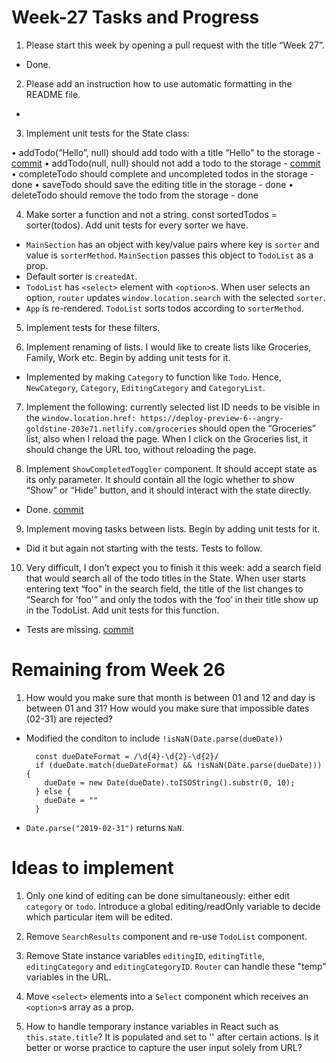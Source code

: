 # Week-27 Tasks and Progress

1. Please start this week by opening a pull request with the title “Week 27”.

- Done.

2. Please add an instruction how to use automatic formatting in the README file.

-

3. Implement unit tests for the State class:

  • addTodo(“Hello”, null) should add todo with a title “Hello" to the storage
    - [commit](https://github.com/rdzcn/mk-todo/commit/46f553b5564af036f181c3663db97a82b40e005a)
  • addTodo(null, null) should not add a todo to the storage
    - [commit](https://github.com/rdzcn/mk-todo/commit/46f553b5564af036f181c3663db97a82b40e005a)
  • completeTodo should complete and uncompleted todos in the storage
    - done
  • saveTodo should save the editing title in the storage
    - done
  • deleteTodo should remove the todo from the storage
    - done

4. Make sorter a function and not a string. const sortedTodos = sorter(todos). Add unit tests for every sorter we have.

  - `MainSection` has an object with key/value pairs where key is `sorter` and value is `sorterMethod`. `MainSection` passes this object to  `TodoList` as a prop.  
  - Default sorter is `createdAt`. 
  - `TodoList` has `<select>` element with `<option>`s. When user selects an option, `router` updates `window.location.search` with the selected `sorter`.  
  - `App` is re-rendered. `TodoList` sorts todos according to `sorterMethod`. 

5. Implement tests for these filters.


6. Implement renaming of lists. I would like to create lists like Groceries, Family, Work etc. Begin by adding unit tests for it.

 - Implemented by making `Category` to function like `Todo`. Hence, `NewCategory`, `Category`, `EditingCategory` and `CategoryList`.

7. Implement the following: currently selected list ID needs to be visible in the `window.location.href: https://deploy-preview-6--angry-goldstine-203e71.netlify.com/groceries` should open the “Groceries” list, also when I reload the page. When I click on the Groceries list, it should change the URL too, without reloading the page.



8. Implement `ShowCompletedToggler` component. It should accept state as its only parameter. It should contain all the logic whether to show “Show” or “Hide” button, and it should interact with the state directly.

- Done. [commit](https://github.com/rdzcn/mk-todo/pull/10/commits/bc4908ab14ea22fe148a7fc891a74067cf37ca28)

9. Implement moving tasks between lists. Begin by adding unit tests for it.

  - Did it but again not starting with the tests. Tests to follow.

10. Very difficult, I don’t expect you to finish it this week: add a search field that would search all of the todo titles in the State. When user starts entering text “foo" in the search field, the title of the list changes to “Search for ‘foo'” and only the todos with the ‘foo’ in their title show up in the TodoList. Add unit tests for this function.

- Tests are missing. [commit](https://github.com/rdzcn/mk-todo/commit/0d67dd11258e35855f2166908ac0b9a571dd18a5)

# Remaining from Week 26

1. How would you make sure that month is between 01 and 12 and day is between 01 and 31? How would you make sure that impossible dates (02-31) are rejected? 

- Modified the conditon to include `!isNaN(Date.parse(dueDate))`
  ```
    const dueDateFormat = /\d{4}-\d{2}-\d{2}/
    if (dueDate.match(dueDateFormat) && !isNaN(Date.parse(dueDate))) {
      dueDate = new Date(dueDate).toISOString().substr(0, 10);
    } else {
      dueDate = ""
    }
  ```
- `Date.parse("2019-02-31")` returns `NaN`. 

# Ideas to implement

1. Only one kind of editing can be done simultaneously: either edit `category` or `todo`. Introduce a global editing/readOnly variable to decide which particular item will be edited. 

2. Remove `SearchResults` component and re-use `TodoList` component. 

3. Remove State instance variables `editingID`, `editingTitle`, `editingCategory` and `editingCategoryID`. `Router` can handle these "temp" variables in the URL. 

4. Move `<select>` elements into a `Select` component which receives an `<option>`s array as a prop. 

5. How to handle temporary instance variables in React such as `this.state.title`? It is populated and set to '' after certain actions. Is it better or worse practice to capture the user input solely from URL? 


